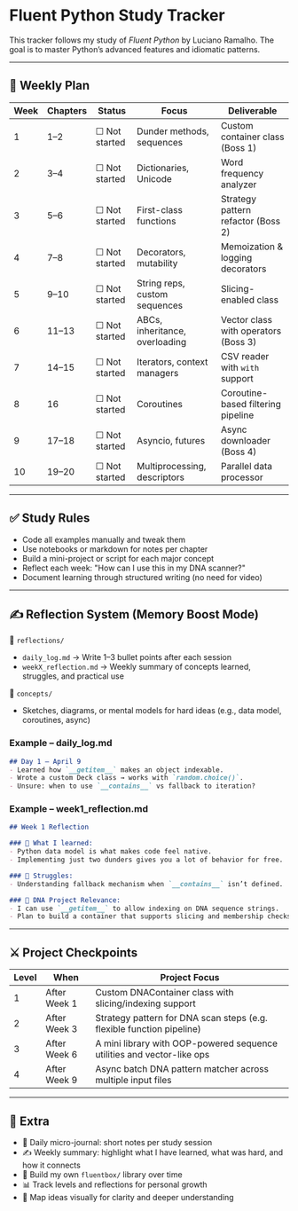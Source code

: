 # Fluent Python Study Tracker

This tracker follows my study of *Fluent Python* by Luciano Ramalho. The goal is to master Python’s advanced features and idiomatic patterns.

---

## 📅 Weekly Plan

| Week | Chapters | Status | Focus | Deliverable |
|------|----------|--------|-------|-------------|
| 1    | 1–2      | ☐ Not started | Dunder methods, sequences | Custom container class (Boss 1) |
| 2    | 3–4      | ☐ Not started | Dictionaries, Unicode | Word frequency analyzer |
| 3    | 5–6      | ☐ Not started | First-class functions | Strategy pattern refactor (Boss 2) |
| 4    | 7–8      | ☐ Not started | Decorators, mutability | Memoization & logging decorators |
| 5    | 9–10     | ☐ Not started | String reps, custom sequences | Slicing-enabled class |
| 6    | 11–13    | ☐ Not started | ABCs, inheritance, overloading | Vector class with operators (Boss 3) |
| 7    | 14–15    | ☐ Not started | Iterators, context managers | CSV reader with `with` support |
| 8    | 16       | ☐ Not started | Coroutines | Coroutine-based filtering pipeline |
| 9    | 17–18    | ☐ Not started | Asyncio, futures | Async downloader (Boss 4) |
| 10   | 19–20    | ☐ Not started | Multiprocessing, descriptors | Parallel data processor |

---

## ✅ Study Rules

- Code all examples manually and tweak them
- Use notebooks or markdown for notes per chapter
- Build a mini-project or script for each major concept
- Reflect each week: "How can I use this in my DNA scanner?"
- Document learning through structured writing (no need for video)

---

## ✍️ Reflection System (Memory Boost Mode)

📁 `reflections/`
- `daily_log.md` → Write 1–3 bullet points after each session
- `weekX_reflection.md` → Weekly summary of concepts learned, struggles, and practical use

📁 `concepts/`
- Sketches, diagrams, or mental models for hard ideas (e.g., data model, coroutines, async)

### Example – daily_log.md
```markdown
## Day 1 – April 9
- Learned how `__getitem__` makes an object indexable.
- Wrote a custom Deck class → works with `random.choice()`.
- Unsure: when to use `__contains__` vs fallback to iteration?
```

### Example – week1_reflection.md
```markdown
## Week 1 Reflection

### 🧠 What I learned:
- Python data model is what makes code feel native.
- Implementing just two dunders gives you a lot of behavior for free.

### 🤔 Struggles:
- Understanding fallback mechanism when `__contains__` isn’t defined.

### 🔁 DNA Project Relevance:
- I can use `__getitem__` to allow indexing on DNA sequence strings.
- Plan to build a container that supports slicing and membership checks.
```

---

## ⚔️ Project Checkpoints

| Level | When | Project Focus |
|------------|------|----------------|
| 1     | After Week 1 | Custom DNAContainer class with slicing/indexing support |
| 2     | After Week 3 | Strategy pattern for DNA scan steps (e.g. flexible function pipeline) |
| 3     | After Week 6 | A mini library with OOP-powered sequence utilities and vector-like ops |
| 4     | After Week 9 | Async batch DNA pattern matcher across multiple input files |

---

## 🧠 Extra

- 📝 Daily micro-journal: short notes per study session
- ✍️ Weekly summary: highlight what I have learned, what was hard, and how it connects
- 🧱 Build my own `fluentbox/` library over time
- 📊 Track levels and reflections for personal growth
- 🧭 Map ideas visually for clarity and deeper understanding
